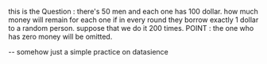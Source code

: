 
 this is the Question : there's 50 men and each one has 100 dollar. how much money will remain for each one
 if in every round they borrow exactly 1 dollar to a random person.
 suppose that we do it 200 times. POINT : the one who has zero money will be omitted.

-- somehow just a simple practice on datasience
